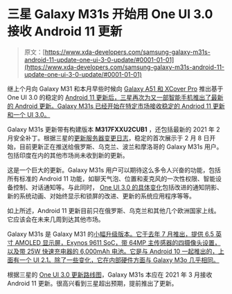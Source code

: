 # 三星 Galaxy M31s 开始用 One UI 3.0 接收 Android 11 更新

> 原文：[https://www.xda-developers.com/samsung-galaxy-m31s-android-11-update-one-ui-3-0-update/#0001-01-01](https://www.xda-developers.com/samsung-galaxy-m31s-android-11-update-one-ui-3-0-update/#0001-01-01)

继上个月向 Galaxy M31 和本月早些时候向 [Galaxy A51 和 XCover Pro](https://www.xda-developers.com/samsung-galaxy-a51-xcover-pro-one-ui-3-0-android-11/) 推出基于 One UI 3.0 的稳定的 [Android 11 更新后，三星再次为又一部智能手机推出了最新的 Android 更新。Galaxy M31s 已经开始在特定市场接收稳定的 Andriod 11 更新和一个 UI 3.0。](https://www.xda-developers.com/samsung-galaxy-m31-one-ui-3-0-android-11/)

Galaxy M31s 更新带有构建版本 **M317FXXU2CUB1** ，还包括最新的 2021 年 2 月安全补丁。根据三星的[更新服务器变更日志](https://doc.samsungmobile.com/SM-M317F/SER/doc.html)，稳定的首次展示于 2 月 8 日开始，目前更新正在推送给俄罗斯、乌克兰、波兰和摩洛哥的 Galaxy M31s 用户。包括印度在内的其他市场尚未收到新的更新。

这是一个巨大的更新。Galaxy M31s 用户可以期待这么多令人兴奋的功能，包括所有标准的 Android 11 功能，如聊天气泡、位置和麦克风的一次性权限、智能设备控制、对话通知等。与此同时， [One UI 3.0 的具体变化](https://www.google.com/url?sa=t&rct=j&q=&esrc=s&source=web&cd=&cad=rja&uact=8&ved=2ahUKEwixg8msk9_uAhWR6XMBHXT7AucQFjAAegQIARAC&url=https%3A%2F%2Fwww.xda-developers.com%2Fsamsung-one-ui-3-1-features-changes%2F&usg=AOvVaw2jvKANWG0Pi5lEVI-L0tsb)包括改进的通知阴影、新的系统动画、对始终显示和锁屏的改进、更新的系统应用程序等等。

如上所述，Android 11 更新目前只在俄罗斯、乌克兰和其他几个欧洲国家上线。它应该会在未来几周到达其他市场。

Galaxy M31s 是 Galaxy M31 的[小幅升级版本。它于去年 7 月推出，提供 6.5 英寸 AMOLED 显示屏，Exynos 9611 SoC，带 64MP 主传感器的四摄像头设置，以及带 25W 快速充电器的 6,000mAh 电池。它是与 Android 10 一起推出的，上面有一个 UI 2.1。除了一些变化，它在内部硬件方面与 Galaxy M3o 几乎相同。](https://www.xda-developers.com/samsung-galaxy-m31s-review/)

根据三星的 [One UI 3.0 更新路线图](https://www.xda-developers.com/samsung-galaxy-phone-one-ui-3-0-android-11-update-timeline/)，Galaxy M31s 本应在 2021 年 3 月接收 Android 11 更新。很高兴看到三星超出预期，提前推出了更新。